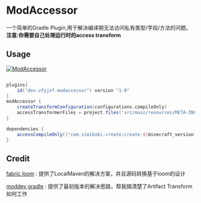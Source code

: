 # ModAccessor

一个简单的Gradle Plugin,用于解决编译期无法访问私有类型/字段/方法的问题。
**注意:你需要自己处理运行时的access transform**

## Usage

[![ModAccessor](https://img.shields.io/maven-metadata/v/https/plugins.gradle.org/m2/dev/vfyjxf/modaccessor/dev.vfyjxf.modaccessor.gradle.plugin/maven-metadata.xml.svg?label=Gradle%20Plugin%20Portal)](https://plugins.gradle.org/plugin/dev.vfyjxf.modaccessor)

```groovy

plugins{
    id("dev.vfyjxf.modaccessor") version "1.0"
}
modAccessor {
    createTransformConfiguration(configurations.compileOnly)
    accessTransformerFiles = project.files('src/main/resources/META-INF/accesstransformer.cfg')
}

dependencies {
    accessCompileOnly(("com.simibubi.create:create-${minecraft_version}:6.0.4-61:slim"))
}
```

## Credit

[fabric loom](https://github.com/FabricMC/fabric-loom) : 提供了LocalMaven的解决方案，并且源码转换基于loom的设计

[moddev gradle](https://github.com/NeoForged/ModDevGradle) : 提供了最初版本的解决思路，帮我搞清楚了Artifact Transform如何工作
